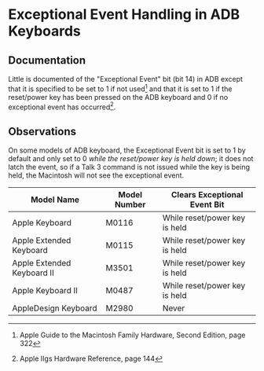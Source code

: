 # Exceptional Event Handling in ADB Keyboards

## Documentation

Little is documented of the "Exceptional Event" bit (bit 14) in ADB except that it is specified to be set to 1 if not used[^1] and that it is set to 1 if the reset/power key has been pressed on the ADB keyboard and 0 if no exceptional event has occurred[^2].

[^1]: Apple Guide to the Macintosh Family Hardware, Second Edition, page 322
[^2]: Apple IIgs Hardware Reference, page 144

## Observations

On some models of ADB keyboard, the Exceptional Event bit is set to 1 by default and only set to 0 _while the reset/power key is held down_; it does not latch the event, so if a Talk 3 command is not issued while the key is being held, the Macintosh will not see the exceptional event.

| Model Name                 | Model Number | Clears Exceptional Event Bit  |
| -------------------------- | ------------ | ----------------------------- |
| Apple Keyboard             | M0116        | While reset/power key is held |
| Apple Extended Keyboard    | M0115        | While reset/power key is held |
| Apple Extended Keyboard II | M3501        | While reset/power key is held |
| Apple Keyboard II          | M0487        | While reset/power key is held |
| AppleDesign Keyboard       | M2980        | Never                         |
